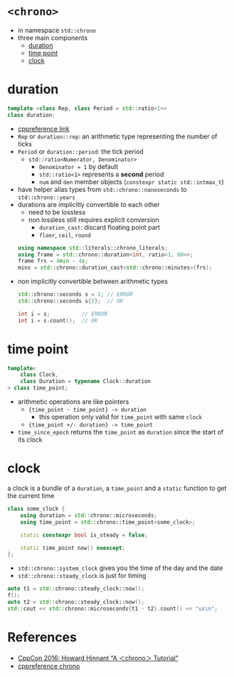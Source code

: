 # `<chrono>`

- in namespace `std::chrono`
- three main components
    - [duration](#duration)
    - [time point](#time-point)
    - [clock](#clock)

# duration

```cpp
template <class Rep, class Period = std::ratio<1>>
class duration;
```

- [cppreference link](https://en.cppreference.com/w/cpp/chrono/duration)
- `Rep` or `duration::rep`: an arithmetic type representing the number of ticks
- `Period` or `duration::period`: the tick period
    - `std::ratio<Numerator, Denominator>`
        - `Denominator = 1` by default
        - `std::ratio<1>` represents a __second__ period
        - `num` and `den` member objects (`constexpr static std::intmax_t`)
- have helper alias types from `std::chrono::nanoseconds` to `std::chrono::years`
- durations are implicitly convertible to each other
    - need to be lossless
    - non lossless still requires explicit conversion
        - `duration_cast`: discard floating point part
        - `floor`, `ceil`, `round`
    ```cpp
    using namespace std::literals::chrono_literals;
    using frame = std::chrono::duration<int, ratio<1, 60>>;
    frame frs = 4min - 4s;
    mins = std::chrono::duration_cast<std::chrono::minutes>(frs);
    ```
- non implicitly convertible between arithmetic types
    ```cpp
    std::chrono::seconds s = 2; // ERROR
    std::chrono::seconds s{2};  // OK

    int i = s;          // ERROR
    int i = s.count();  // OK
    ```

# time point

```cpp
template<
    class Clock,
    class Duration = typename Clock::duration
> class time_point;
```

- arithmetic operations are like pointers
    - `{time_point - time_point} -> duration`
        - this operation only valid for `time_point` with same `clock`
    - `{time_point +/- duration} -> time_point`
- `time_since_epoch` returns the `time_point` as `duration` since the start of its clock

# clock

a clock is a bundle of a `duration`, a `time_point` and a `static` function to get the current time

```cpp
class some_clock {
    using duration = std::chrono::microseconds;
    using time_point = std::chrono::time_point<some_clock>;

    static constexpr bool is_steady = false;

    static time_point now() noexcept;
};
```

- `std::chrono::system_clock` gives you the time of the day and the date
- `std::chrono::steady_clock` is just for timing

```cpp
auto t1 = std::chrono::steady_clock::now();
f();
auto t2 = std::chrono::steady_clock::now();
std::cout << std::chrono::microseconds{t1 - t2}.count() << "us\n";
```

# References

- [CppCon 2016: Howard Hinnant “A ＜chrono＞ Tutorial"](https://www.youtube.com/watch?v=P32hvk8b13M)
- [cppreference chrono](https://en.cppreference.com/w/cpp/chrono)
